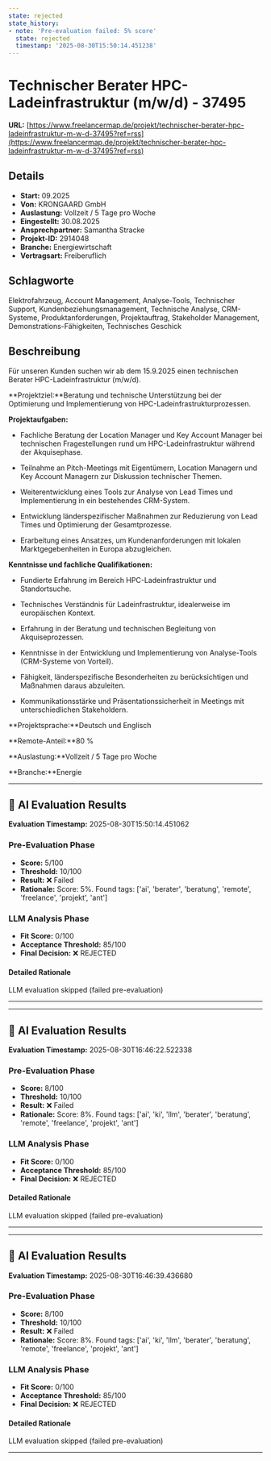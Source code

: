 ```yaml
---
state: rejected
state_history:
- note: 'Pre-evaluation failed: 5% score'
  state: rejected
  timestamp: '2025-08-30T15:50:14.451238'
---
```


# Technischer Berater HPC-Ladeinfrastruktur (m/w/d) - 37495
**URL:** [https://www.freelancermap.de/projekt/technischer-berater-hpc-ladeinfrastruktur-m-w-d-37495?ref=rss](https://www.freelancermap.de/projekt/technischer-berater-hpc-ladeinfrastruktur-m-w-d-37495?ref=rss)
## Details
- **Start:** 09.2025
- **Von:** KRONGAARD GmbH
- **Auslastung:** Vollzeit / 5 Tage pro Woche
- **Eingestellt:** 30.08.2025
- **Ansprechpartner:** Samantha Stracke
- **Projekt-ID:** 2914048
- **Branche:** Energiewirtschaft
- **Vertragsart:** Freiberuflich

## Schlagworte
Elektrofahrzeug, Account Management, Analyse-Tools, Technischer Support, Kundenbeziehungsmanagement, Technische Analyse, CRM-Systeme, Produktanforderungen, Projektauftrag, Stakeholder Management, Demonstrations-Fähigkeiten, Technisches Geschick

## Beschreibung
Für unseren Kunden suchen wir ab dem 15.9.2025 einen technischen Berater HPC-Ladeinfrastruktur (m/w/d).

**Projektziel:**Beratung und technische Unterstützung bei der Optimierung und Implementierung von HPC-Ladeinfrastrukturprozessen.

**Projektaufgaben:**

- Fachliche Beratung der Location Manager und Key Account Manager bei technischen Fragestellungen rund um HPC-Ladeinfrastruktur während der Akquisephase.

- Teilnahme an Pitch-Meetings mit Eigentümern, Location Managern und Key Account Managern zur Diskussion technischer Themen.

- Weiterentwicklung eines Tools zur Analyse von Lead Times und Implementierung in ein bestehendes CRM-System.

- Entwicklung länderspezifischer Maßnahmen zur Reduzierung von Lead Times und Optimierung der Gesamtprozesse.

- Erarbeitung eines Ansatzes, um Kundenanforderungen mit lokalen Marktgegebenheiten in Europa abzugleichen.

**Kenntnisse und fachliche Qualifikationen:**

- Fundierte Erfahrung im Bereich HPC-Ladeinfrastruktur und Standortsuche.

- Technisches Verständnis für Ladeinfrastruktur, idealerweise im europäischen Kontext.

- Erfahrung in der Beratung und technischen Begleitung von Akquiseprozessen.

- Kenntnisse in der Entwicklung und Implementierung von Analyse-Tools (CRM-Systeme von Vorteil).

- Fähigkeit, länderspezifische Besonderheiten zu berücksichtigen und Maßnahmen daraus abzuleiten.

- Kommunikationsstärke und Präsentationssicherheit in Meetings mit unterschiedlichen Stakeholdern.

**Projektsprache:**Deutsch und Englisch

**Remote-Anteil:**80 %

**Auslastung:**Vollzeit / 5 Tage pro Woche

**Branche:**Energie

---

## 🤖 AI Evaluation Results

**Evaluation Timestamp:** 2025-08-30T15:50:14.451062

### Pre-Evaluation Phase
- **Score:** 5/100
- **Threshold:** 10/100
- **Result:** ❌ Failed
- **Rationale:** Score: 5%. Found tags: ['ai', 'berater', 'beratung', 'remote', 'freelance', 'projekt', 'ant']

### LLM Analysis Phase
- **Fit Score:** 0/100
- **Acceptance Threshold:** 85/100
- **Final Decision:** ❌ REJECTED

#### Detailed Rationale
LLM evaluation skipped (failed pre-evaluation)

---


---

## 🤖 AI Evaluation Results

**Evaluation Timestamp:** 2025-08-30T16:46:22.522338

### Pre-Evaluation Phase
- **Score:** 8/100
- **Threshold:** 10/100
- **Result:** ❌ Failed
- **Rationale:** Score: 8%. Found tags: ['ai', 'ki', 'llm', 'berater', 'beratung', 'remote', 'freelance', 'projekt', 'ant']

### LLM Analysis Phase
- **Fit Score:** 0/100
- **Acceptance Threshold:** 85/100
- **Final Decision:** ❌ REJECTED

#### Detailed Rationale
LLM evaluation skipped (failed pre-evaluation)

---


---

## 🤖 AI Evaluation Results

**Evaluation Timestamp:** 2025-08-30T16:46:39.436680

### Pre-Evaluation Phase
- **Score:** 8/100
- **Threshold:** 10/100
- **Result:** ❌ Failed
- **Rationale:** Score: 8%. Found tags: ['ai', 'ki', 'llm', 'berater', 'beratung', 'remote', 'freelance', 'projekt', 'ant']

### LLM Analysis Phase
- **Fit Score:** 0/100
- **Acceptance Threshold:** 85/100
- **Final Decision:** ❌ REJECTED

#### Detailed Rationale
LLM evaluation skipped (failed pre-evaluation)

---

